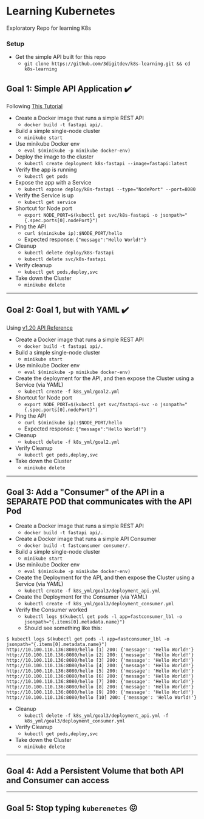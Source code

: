 # Learning Kubernetes
Exploratory Repo for learning K8s

### Setup

- Get the simple API built for this repo
  - `git clone https://github.com/3digitdev/k8s-learning.git && cd k8s-learning`

## Goal 1:  Simple API Application  :heavy_check_mark:

Following [This Tutorial](https://kubernetes.io/docs/tutorials/kubernetes-basics/)

- Create a Docker image that runs a simple REST API
  - `docker build -t fastapi api/.`
- Build a simple single-node cluster
  - `minikube start`
- Use minikube Docker env
  - `eval $(minikube -p minikube docker-env)`
- Deploy the image to the cluster
  - `kubectl create deployment k8s-fastapi --image=fastapi:latest`
- Verify the app is running
  - `kubectl get pods`
- Expose the app with a Service
  - `kubectl expose deploy/k8s-fastapi --type="NodePort" --port=8080`
- Verify the Service is up
  - `kubectl get service`
- Shortcut for Node port
  - `export NODE_PORT=$(kubectl get svc/k8s-fastapi -o jsonpath="{.spec.ports[0].nodePort}")`
- Ping the API
  - `curl $(minikube ip):$NODE_PORT/hello`
  - Expected response:  `{"message":"Hello World!"}`
- Cleanup
  - `kubectl delete deploy/k8s-fastapi`
  - `kubectl delete svc/k8s-fastapi`
- Verify cleanup
  - `kubectl get pods,deploy,svc`
- Take down the Cluster
  - `minikube delete`

---

## Goal 2:  Goal 1, but with YAML  :heavy_check_mark:

Using [v1.20 API Reference](https://kubernetes.io/docs/reference/generated/kubernetes-api/v1.20/)

- Create a Docker image that runs a simple REST API
  - `docker build -t fastapi api/.`
- Build a simple single-node cluster
  - `minikube start`
- Use minikube Docker env
  - `eval $(minikube -p minikube docker-env)`
- Create the deployment for the API, and then expose the Cluster using a Service (via YAML)
  - `kubectl create -f k8s_yml/goal2.yml`
- Shortcut for Node port
  - `export NODE_PORT=$(kubectl get svc/fastapi-svc -o jsonpath="{.spec.ports[0].nodePort}")`
- Ping the API
  - `curl $(minikube ip):$NODE_PORT/hello`
  - Expected response:  `{"message":"Hello World!"}`
- Cleanup
  - `kubectl delete -f k8s_yml/goal2.yml`
- Verify Cleanup
  - `kubectl get pods,deploy,svc`
- Take down the Cluster
  - `minikube delete`

---

## Goal 3:  Add a "Consumer" of the API in a SEPARATE POD that communicates with the API Pod

- Create a Docker image that runs a simple REST API
  - `docker build -t fastapi api/.`
- Create a Docker image that runs a simple API Consumer
  - `docker build -t fastconsumer consumer/.`
- Build a simple single-node cluster
  - `minikube start`
- Use minikube Docker env
  - `eval $(minikube -p minikube docker-env)`
- Create the Deployment for the API, and then expose the Cluster using a Service (via YAML)
  - `kubectl create -f k8s_yml/goal3/deployment_api.yml`
- Create the Deployment for the Consumer (via YAML)
  - `kubectl create -f k8s_yml/goal3/deployment_consumer.yml`
- Verify the Consumer worked
  - `kubectl logs $(kubectl get pods -l app=fastconsumer_lbl -o jsonpath="{.items[0].metadata.name}")`
  - Should see something like this:
```
$ kubectl logs $(kubectl get pods -l app=fastconsumer_lbl -o jsonpath="{.items[0].metadata.name}")
http://10.100.110.136:8080/hello [1] 200: {'message': 'Hello World!'}
http://10.100.110.136:8080/hello [2] 200: {'message': 'Hello World!'}
http://10.100.110.136:8080/hello [3] 200: {'message': 'Hello World!'}
http://10.100.110.136:8080/hello [4] 200: {'message': 'Hello World!'}
http://10.100.110.136:8080/hello [5] 200: {'message': 'Hello World!'}
http://10.100.110.136:8080/hello [6] 200: {'message': 'Hello World!'}
http://10.100.110.136:8080/hello [7] 200: {'message': 'Hello World!'}
http://10.100.110.136:8080/hello [8] 200: {'message': 'Hello World!'}
http://10.100.110.136:8080/hello [9] 200: {'message': 'Hello World!'}
http://10.100.110.136:8080/hello [10] 200: {'message': 'Hello World!'}
```
- Cleanup
  - `kubectl delete -f k8s_yml/goal3/deployment_api.yml -f k8s_yml/goal3/deployment_consumer.yml`
- Verify Cleanup
  - `kubectl get pods,deploy,svc`
- Take down the Cluster
  - `minikube delete`

---

## Goal 4:  Add a Persistent Volume that both API and Consumer can access

---

## Goal 5:  Stop typing `kuberenetes` :confounded: